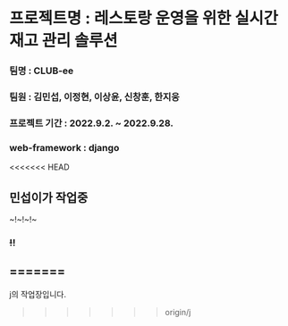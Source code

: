 # 프로젝트명 : 레스토랑 운영을 위한 실시간 재고 관리 솔루션

### 팀명 : CLUB-ee

### 팀원 : 김민섭, 이정현, 이상윤, 신창훈, 한지웅

### 프로젝트 기간 : 2022.9.2. ~ 2022.9.28.

### web-framework : django
<<<<<<< HEAD

###

## 민섭이가 작업중

~!~!~!~

### ~~!~~!
=======
---

j의 작업장입니다.
>>>>>>> origin/j
